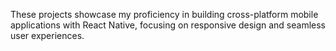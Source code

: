 These projects showcase my proficiency in building cross-platform mobile applications with React Native, focusing on responsive design and seamless user experiences.
